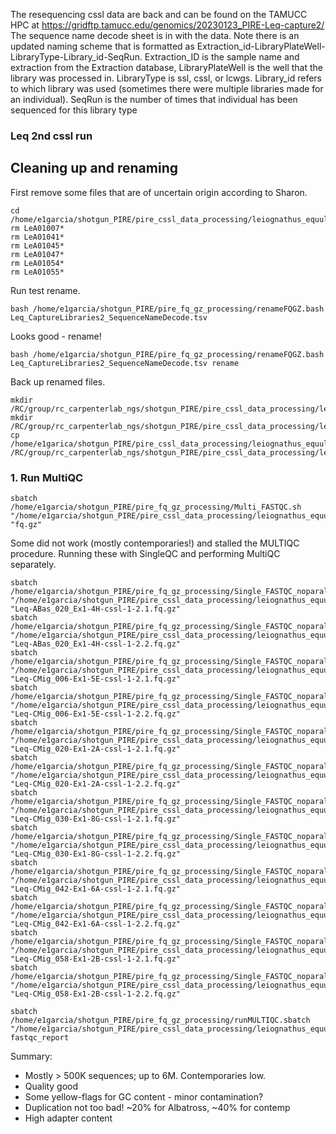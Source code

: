 The resequencing cssl data are back and can be found on the TAMUCC HPC at https://gridftp.tamucc.edu/genomics/20230123_PIRE-Leq-capture2/ The sequence name decode sheet is in with the data.
Note there is an updated naming scheme that is formatted as Extraction_id-LibraryPlateWell-LibraryType-Library_id-SeqRun. Extraction_ID is the sample name and extraction from the Extraction database, LibraryPlateWell is the well that the library was processed in. LibraryType is ssl, cssl, or lcwgs. Library_id refers to which library was used (sometimes there were multiple libraries made for an individual). SeqRun is the number of times that individual has been sequenced for this library type

### Leq 2nd cssl run

## Cleaning up and renaming

First remove some files that are of uncertain origin according to Sharon.

```
cd /home/e1garcia/shotgun_PIRE/pire_cssl_data_processing/leiognathus_equula/2nd_sequencing_run/fq_raw
rm LeA01007*
rm LeA01041*
rm LeA01045*
rm LeA01047*
rm LeA01054*
rm LeA01055*
```

Run test rename.

```
bash /home/e1garcia/shotgun_PIRE/pire_fq_gz_processing/renameFQGZ.bash Leq_CaptureLibraries2_SequenceNameDecode.tsv
```

Looks good - rename!

```
bash /home/e1garcia/shotgun_PIRE/pire_fq_gz_processing/renameFQGZ.bash Leq_CaptureLibraries2_SequenceNameDecode.tsv rename
```

Back up renamed files.

```
mkdir /RC/group/rc_carpenterlab_ngs/shotgun_PIRE/pire_cssl_data_processing/leiognathus_equula/2nd_sequencing_run
mkdir /RC/group/rc_carpenterlab_ngs/shotgun_PIRE/pire_cssl_data_processing/leiognathus_equula/2nd_sequencing_run/fq_raw_cssl/
cp /home/e1garica/shotgun_PIRE/pire_cssl_data_processing/leiognathus_equula/raw_fq_capture/* /RC/group/rc_carpenterlab_ngs/shotgun_PIRE/pire_cssl_data_processing/leiognathus_equula/2nd_sequencing_run/fq_raw_cssl/
```

### 1. Run MultiQC

```
sbatch /home/e1garcia/shotgun_PIRE/pire_fq_gz_processing/Multi_FASTQC.sh "/home/e1garcia/shotgun_PIRE/pire_cssl_data_processing/leiognathus_equula/2nd_sequencing_run/fq_raw" "fq.gz"
```

Some did not work (mostly contemporaries!) and stalled the MULTIQC procedure. Running these with SingleQC and performing MultiQC separately.

```
sbatch /home/e1garcia/shotgun_PIRE/pire_fq_gz_processing/Single_FASTQC_noparallel.sh "/home/e1garcia/shotgun_PIRE/pire_cssl_data_processing/leiognathus_equula/2nd_sequencing_run/fq_raw" "Leq-ABas_020_Ex1-4H-cssl-1-2.1.fq.gz"
sbatch /home/e1garcia/shotgun_PIRE/pire_fq_gz_processing/Single_FASTQC_noparallel.sh "/home/e1garcia/shotgun_PIRE/pire_cssl_data_processing/leiognathus_equula/2nd_sequencing_run/fq_raw" "Leq-ABas_020_Ex1-4H-cssl-1-2.2.fq.gz"
sbatch /home/e1garcia/shotgun_PIRE/pire_fq_gz_processing/Single_FASTQC_noparallel.sh "/home/e1garcia/shotgun_PIRE/pire_cssl_data_processing/leiognathus_equula/2nd_sequencing_run/fq_raw" "Leq-CMig_006-Ex1-5E-cssl-1-2.1.fq.gz"
sbatch /home/e1garcia/shotgun_PIRE/pire_fq_gz_processing/Single_FASTQC_noparallel.sh "/home/e1garcia/shotgun_PIRE/pire_cssl_data_processing/leiognathus_equula/2nd_sequencing_run/fq_raw" "Leq-CMig_006-Ex1-5E-cssl-1-2.2.fq.gz"
sbatch /home/e1garcia/shotgun_PIRE/pire_fq_gz_processing/Single_FASTQC_noparallel.sh "/home/e1garcia/shotgun_PIRE/pire_cssl_data_processing/leiognathus_equula/2nd_sequencing_run/fq_raw" "Leq-CMig_020-Ex1-2A-cssl-1-2.1.fq.gz"
sbatch /home/e1garcia/shotgun_PIRE/pire_fq_gz_processing/Single_FASTQC_noparallel.sh "/home/e1garcia/shotgun_PIRE/pire_cssl_data_processing/leiognathus_equula/2nd_sequencing_run/fq_raw" "Leq-CMig_020-Ex1-2A-cssl-1-2.2.fq.gz"
sbatch /home/e1garcia/shotgun_PIRE/pire_fq_gz_processing/Single_FASTQC_noparallel.sh "/home/e1garcia/shotgun_PIRE/pire_cssl_data_processing/leiognathus_equula/2nd_sequencing_run/fq_raw" "Leq-CMig_030-Ex1-8G-cssl-1-2.1.fq.gz"
sbatch /home/e1garcia/shotgun_PIRE/pire_fq_gz_processing/Single_FASTQC_noparallel.sh "/home/e1garcia/shotgun_PIRE/pire_cssl_data_processing/leiognathus_equula/2nd_sequencing_run/fq_raw" "Leq-CMig_030-Ex1-8G-cssl-1-2.2.fq.gz"
sbatch /home/e1garcia/shotgun_PIRE/pire_fq_gz_processing/Single_FASTQC_noparallel.sh "/home/e1garcia/shotgun_PIRE/pire_cssl_data_processing/leiognathus_equula/2nd_sequencing_run/fq_raw" "Leq-CMig_042-Ex1-6A-cssl-1-2.1.fq.gz"
sbatch /home/e1garcia/shotgun_PIRE/pire_fq_gz_processing/Single_FASTQC_noparallel.sh "/home/e1garcia/shotgun_PIRE/pire_cssl_data_processing/leiognathus_equula/2nd_sequencing_run/fq_raw" "Leq-CMig_042-Ex1-6A-cssl-1-2.2.fq.gz"
sbatch /home/e1garcia/shotgun_PIRE/pire_fq_gz_processing/Single_FASTQC_noparallel.sh "/home/e1garcia/shotgun_PIRE/pire_cssl_data_processing/leiognathus_equula/2nd_sequencing_run/fq_raw" "Leq-CMig_058-Ex1-2B-cssl-1-2.1.fq.gz"
sbatch /home/e1garcia/shotgun_PIRE/pire_fq_gz_processing/Single_FASTQC_noparallel.sh "/home/e1garcia/shotgun_PIRE/pire_cssl_data_processing/leiognathus_equula/2nd_sequencing_run/fq_raw" "Leq-CMig_058-Ex1-2B-cssl-1-2.2.fq.gz"

sbatch /home/e1garcia/shotgun_PIRE/pire_fq_gz_processing/runMULTIQC.sbatch "/home/e1garcia/shotgun_PIRE/pire_cssl_data_processing/leiognathus_equula/2nd_sequencing_run/fq_raw" fastqc_report
```

Summary:
* Mostly > 500K sequences; up to 6M. Contemporaries low.
* Quality good
* Some yellow-flags for GC content - minor contamination?
* Duplication not too bad! ~20% for Albatross, ~40% for contemp
* High adapter content
